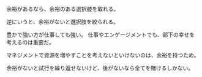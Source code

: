余裕があるなら、余裕のある選択肢を取れる。

逆にいうと、余裕がないと選択肢を絞られる。

豊かで強い方が仕事しても強い。
仕事やエンゲージメントでも、部下の幸せを考えるのは重要だ。

マネジメントで資源を増やすことを考えないといけないのは、余裕を持つため。

余裕がないと試行を繰り返せないけど、後がないなら全てを賭けるしかない。
